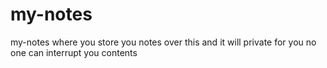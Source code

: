 # my-notes
 my-notes where you store you notes over this and it will private for you no one can interrupt you contents 
